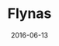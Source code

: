 ---
layout: site
title: "Flynas"
date: 2016-06-13
categories: [travel]
version: 1.4.0
major: 1
minor: 4
patch: 0
slug: flynas
link: http://www.flynas.com/en/
submitter: lpolepeddi
permalink: /sites/:slug
---